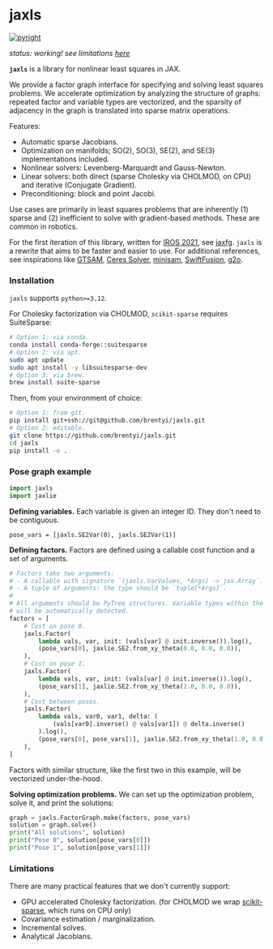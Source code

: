 # jaxls

[![pyright](https://github.com/brentyi/jaxls/actions/workflows/pyright.yml/badge.svg)](https://github.com/brentyi/jaxls/actions/workflows/pyright.yml)

_status: working! see limitations [here](#limitations)_

**`jaxls`** is a library for nonlinear least squares in JAX.

We provide a factor graph interface for specifying and solving least squares
problems. We accelerate optimization by analyzing the structure of graphs:
repeated factor and variable types are vectorized, and the sparsity of adjacency
in the graph is translated into sparse matrix operations.

Features:

- Automatic sparse Jacobians.
- Optimization on manifolds; SO(2), SO(3), SE(2), and SE(3) implementations
  included.
- Nonlinear solvers: Levenberg-Marquardt and Gauss-Newton.
- Linear solvers: both direct (sparse Cholesky via CHOLMOD, on CPU) and
  iterative (Conjugate Gradient).
- Preconditioning: block and point Jacobi.

Use cases are primarily in least squares problems that are inherently (1)
sparse and (2) inefficient to solve with gradient-based methods. These are
common in robotics.

For the first iteration of this library, written for
[IROS 2021](https://github.com/brentyi/dfgo), see
[jaxfg](https://github.com/brentyi/jaxfg). `jaxls` is a rewrite that aims to be
faster and easier to use. For additional references, see inspirations like
[GTSAM](https://gtsam.org/), [Ceres Solver](http://ceres-solver.org/),
[minisam](https://github.com/dongjing3309/minisam),
[SwiftFusion](https://github.com/borglab/SwiftFusion),
[g2o](https://github.com/RainerKuemmerle/g2o).

### Installation

`jaxls` supports `python>=3.12`.

For Cholesky factorization via CHOLMOD, `scikit-sparse` requires SuiteSparse:

```bash
# Option 1: via conda.
conda install conda-forge::suitesparse
# Option 2: via apt.
sudo apt update
sudo apt install -y libsuitesparse-dev
# Option 3: via brew.
brew install suite-sparse
```

Then, from your environment of choice:

```bash
# Option 1: from git.
pip install git+ssh://git@github.com/brentyi/jaxls.git
# Option 2: editable.
git clone https://github.com/brentyi/jaxls.git
cd jaxls
pip install -e .
```

### Pose graph example

```python
import jaxls
import jaxlie
```

**Defining variables.** Each variable is given an integer ID. They don't need to
be contiguous.

```
pose_vars = [jaxls.SE2Var(0), jaxls.SE2Var(1)]
```

**Defining factors.** Factors are defined using a callable cost function and a
set of arguments.

```python
# Factors take two arguments:
# - A callable with signature `(jaxls.VarValues, *Args) -> jax.Array`.
# - A tuple of arguments: the type should be `tuple[*Args]`.
#
# All arguments should be PyTree structures. Variable types within the PyTree
# will be automatically detected.
factors = [
    # Cost on pose 0.
    jaxls.Factor(
        lambda vals, var, init: (vals[var] @ init.inverse()).log(),
        (pose_vars[0], jaxlie.SE2.from_xy_theta(0.0, 0.0, 0.0)),
    ),
    # Cost on pose 1.
    jaxls.Factor(
        lambda vals, var, init: (vals[var] @ init.inverse()).log(),
        (pose_vars[1], jaxlie.SE2.from_xy_theta(2.0, 0.0, 0.0)),
    ),
    # Cost between poses.
    jaxls.Factor(
        lambda vals, var0, var1, delta: (
            (vals[var0].inverse() @ vals[var1]) @ delta.inverse()
        ).log(),
        (pose_vars[0], pose_vars[1], jaxlie.SE2.from_xy_theta(1.0, 0.0, 0.0)),
    ),
]
```

Factors with similar structure, like the first two in this example, will be
vectorized under-the-hood.

**Solving optimization problems.** We can set up the optimization problem, solve
it, and print the solutions:

```python
graph = jaxls.FactorGraph.make(factors, pose_vars)
solution = graph.solve()
print("All solutions", solution)
print("Pose 0", solution[pose_vars[0]])
print("Pose 1", solution[pose_vars[1]])
```

### Limitations

There are many practical features that we don't currently support:

- GPU accelerated Cholesky factorization. (for CHOLMOD we wrap [scikit-sparse](https://scikit-sparse.readthedocs.io/en/latest/), which runs on CPU only)
- Covariance estimation / marginalization.
- Incremental solves.
- Analytical Jacobians.
